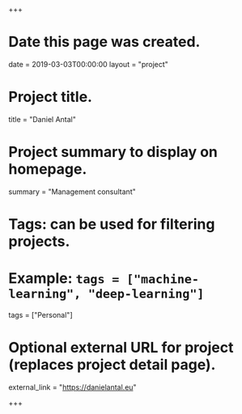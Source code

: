 +++
# Date this page was created.
date = 2019-03-03T00:00:00
layout = "project"

# Project title.
title = "Daniel Antal"

# Project summary to display on homepage.
summary = "Management consultant"

# Tags: can be used for filtering projects.
# Example: `tags = ["machine-learning", "deep-learning"]`
tags = ["Personal"]

# Optional external URL for project (replaces project detail page).
external_link = "https://danielantal.eu"

+++
